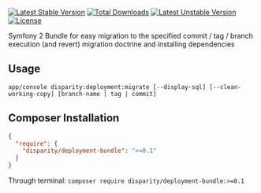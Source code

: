 [![Latest Stable Version](https://poser.pugx.org/disparity/deployment-bundle/v/stable.svg)](https://packagist.org/packages/disparity/deployment-bundle) [![Total Downloads](https://poser.pugx.org/disparity/deployment-bundle/downloads.svg)](https://packagist.org/packages/disparity/deployment-bundle) [![Latest Unstable Version](https://poser.pugx.org/disparity/deployment-bundle/v/unstable.svg)](https://packagist.org/packages/disparity/deployment-bundle) [![License](https://poser.pugx.org/disparity/deployment-bundle/license.svg)](https://packagist.org/packages/disparity/deployment-bundle)

Symfony 2 Bundle for easy migration to the specified commit / tag / branch execution (and revert) migration doctrine and installing dependencies

## Usage

`app/console disparity:deployment:migrate [--display-sql] [--clean-working-copy] [branch-name | tag | commit]`

## Composer Installation

```json
{
  "require": {
    "disparity/deployment-bundle": ">=0.1"
  }
}
```

Through terminal: `composer require disparity/deployment-bundle:>=0.1`
